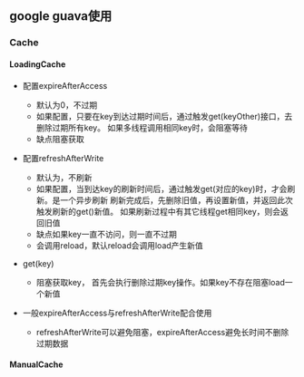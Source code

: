 ## google guava使用


### Cache
 
#### LoadingCache
 * 配置expireAfterAccess
   + 默认为0，不过期
   + 如果配置，只要在key到达过期时间后，通过触发get(keyOther)接口，去删除过期所有key。
   如果多线程调用相同key时，会阻塞等待
   + 缺点阻塞获取
 
 * 配置refreshAfterWrite
   + 默认为，不刷新
   + 如果配置，当到达key的刷新时间后，通过触发get(对应的key)时，才会刷新。是一个异步刷新 
   刷新完成后，先删除旧值，再设置新值，并返回此次触发刷新的get()新值。
   如果刷新过程中有其它线程get相同key，则会返回旧值
   + 缺点如果key一直不访问，则一直不过期
   + 会调用reload，默认reload会调用load产生新值
   
 * get(key)
   + 阻塞获取key， 首先会执行删除过期key操作。如果key不存在阻塞load一个新值
   
 * 一般expireAfterAccess与refreshAfterWrite配合使用
   + refreshAfterWrite可以避免阻塞，expireAfterAccess避免长时间不删除过期数据

#### ManualCache